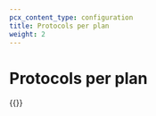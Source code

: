 ```yaml
---
pcx_content_type: configuration
title: Protocols per plan
weight: 2
---
```


# Protocols per plan

{{<render file="_plan-information.md">}}